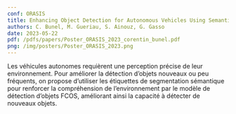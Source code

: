 ```yaml
---
conf: ORASIS
title: Enhancing Object Detection for Autonomous Vehicles Using Semantic Segmentation Labels
authors: C. Bunel, M. Gueriau, S. Ainouz, G. Gasso
date: 2023-05-22
pdf: /pdfs/papers/Poster_ORASIS_2023_corentin_bunel.pdf
png: /img/posters/Poster_ORASIS_2023.png
---
```

Les véhicules autonomes requièrent une perception précise de leur environnement. Pour améliorer la détection d’objets nouveaux ou peu fréquents, on propose d’utiliser les étiquettes de segmentation sémantique pour renforcer la compréhension de l’environnement par le modèle de détection d’objets FCOS, améliorant ainsi la capacité à détecter de nouveaux objets.
